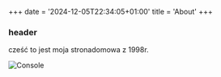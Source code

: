 +++
date = '2024-12-05T22:34:05+01:00'
title = 'About'
+++

### header

cześć to jest moja stronadomowa z 1998r.
<!--more-->
![Console](https://v2charge.com/wp-content/uploads/2024/09/tesla-model-x-doors.jpg?raw=true)
